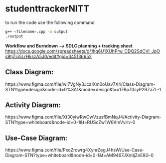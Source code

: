 # studenttrackerNITT

to run the code use the following command

```bash 
g++ <filename>.cpp -o output
./output
```

**Workflow and Burndown --> SDLC planning + tracking sheet**
https://docs.google.com/spreadsheets/d/1hq6U1XUhPrw_CDQ2SdCVl_JpOs9tjZcj5LrHkszA5J0/edit#gid=345136652

<h2>Class Diagram:</h2>
https://www.figma.com/file/wI7VgNy3JcaIXm0oUav7X4/Class-Diagram-STN?type=design&node-id=0%3A1&mode=design&t=u17BpT0syP2RZaZL-1

<h2>Activity Diagram:</h2>
https://www.figma.com/file/Xt30yiwRwOwVzusfBmNqJ4/Activity-Diagram-STN?type=whiteboard&node-id=0-1&t=RUScZw1W6KmVvirv-0

<h2>Use-Case Diagram:</h2>
https://www.figma.com/file/PxqZrcwrg4XyhrZegJ4hsW/Use-Case-Diagram-STN?type=whiteboard&node-id=0-1&t=AM9467JXmIjZnE8G-0
